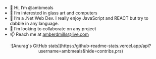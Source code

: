 - 👋 Hi, I’m @ambmeals
- 👀 I’m interested in glass art and computers
- 🌱 I’m a .Net Web Dev. I really enjoy JavaScript and REACT but try to dabble in any language.
- 💞️ I’m looking to collaborate on any project
- 📫 Reach me at amberdmills@live.com

<center>![Anurag's GitHub stats](https://github-readme-stats.vercel.app/api?username=ambmeals&hide=contribs,prs)</center>

<!---
ambmeals/ambmeals is a ✨ special ✨ repository because its `README.md` (this file) appears on your GitHub profile.
You can click the Preview link to take a look at your changes.
--->
